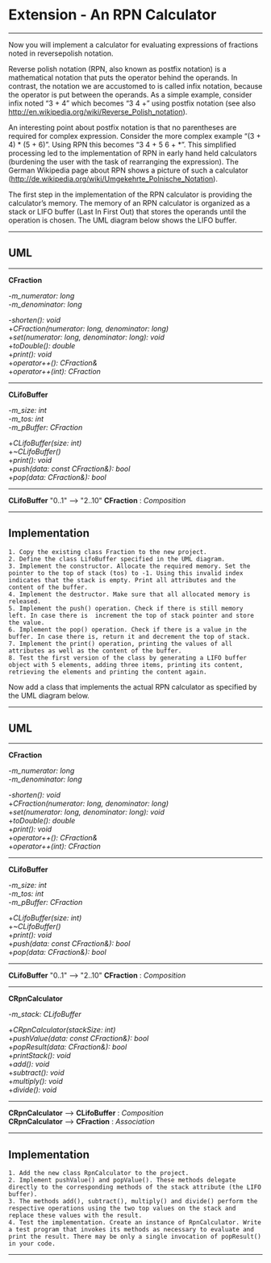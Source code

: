 # Extension - An RPN Calculator

---

Now you will implement a calculator for evaluating expressions of fractions noted in reversepolish notation.

Reverse polish notation (RPN, also known as postfix notation) is a mathematical notation that puts the operator behind the operands. In contrast, the notation we are accustomed to is called infix notation, because the operator is put between the operands. As a simple example, consider infix noted “3 + 4” which becomes “3 4 +” using postfix notation (see also
http://en.wikipedia.org/wiki/Reverse_Polish_notation).

An interesting point about postfix notation is that no parentheses are required for complex expression. Consider the more complex example “(3 + 4) * (5 + 6)”. Using RPN this becomes “3 4 + 5 6 + *”. This simplified processing led to the implementation of RPN in early hand held calculators (burdening the user with the task of rearranging the expression). The German Wikipedia page about RPN shows a picture of such a calculator (http://de.wikipedia.org/wiki/Umgekehrte_Polnische_Notation).

The first step in the implementation of the RPN calculator is providing the calculator’s memory. The memory of an RPN calculator is organized as a stack or LIFO buffer (Last In First Out) that stores the operands until the operation is chosen. The UML diagram below shows the LIFO buffer.

---

## UML

---

**CFraction**

-*m_numerator: long*   
-*m_denominator: long*


-*shorten(): void*  
+*CFraction(numerator: long, denominator: long)*  
+*set(numerator: long, denominator: long): void*  
+*toDouble(): double*  
+*print(): void*  
+*operator++(): CFraction&*  
+*operator++(int): CFraction*  

---

**CLifoBuffer**

-*m_size: int*  
-*m_tos: int*  
-*m_pBuffer: CFraction*  


+*CLifoBuffer(size: int)*  
+*~CLifoBuffer()*  
+*print(): void*  
+*push(data: const CFraction&): bool*  
+*pop(data: CFraction&): bool*  

---

**CLifoBuffer** "0..1" --> "2..10" **CFraction** : *Composition*  

---

## Implementation

	1. Copy the existing class Fraction to the new project.
	2. Define the class LifoBuffer specified in the UML diagram.
	3. Implement the constructor. Allocate the required memory. Set the pointer to the top of stack (tos) to -1. Using this invalid index indicates that the stack is empty. Print all attributes and the content of the buffer.
	4. Implement the destructor. Make sure that all allocated memory is released.
	5. Implement the push() operation. Check if there is still memory left. In case there is  increment the top of stack pointer and store the value.
	6. Implement the pop() operation. Check if there is a value in the buffer. In case there is, return it and decrement the top of stack.
	7. Implement the print() operation, printing the values of all attributes as well as the content of the buffer.
	8. Test the first version of the class by generating a LIFO buffer object with 5 elements, adding three items, printing its content, retrieving the elements and printing the content again.

Now add a class that implements the actual RPN calculator as specified by the UML diagram below.

---

## UML

---

**CFraction**

-*m_numerator: long*   
-*m_denominator: long*  

-*shorten(): void*  
+*CFraction(numerator: long, denominator: long)*  
+*set(numerator: long, denominator: long): void*  
+*toDouble(): double*  
+*print(): void*  
+*operator++(): CFraction&*  
+*operator++(int): CFraction*  

---

**CLifoBuffer**

-*m_size: int*  
-*m_tos: int*  
-*m_pBuffer: CFraction*  


+*CLifoBuffer(size: int)*  
+*~CLifoBuffer()*  
+*print(): void*  
+*push(data: const CFraction&): bool*  
+*pop(data: CFraction&): bool*  

---

**CLifoBuffer** "0..1" --> "2..10" **CFraction** : *Composition*

---

**CRpnCalculator**

-*m_stack: CLifoBuffer*  

+*CRpnCalculator(stackSize: int)*  
+*pushValue(data: const CFraction&): bool*  
+*popResult(data: CFraction&): bool*  
+*printStack(): void*  
+*add(): void*  
+*subtract(): void*  
+*multiply(): void*  
+*divide(): void*  

---

**CRpnCalculator** --> **CLifoBuffer** : *Composition*  
**CRpnCalculator** --> **CFraction** : *Association*  

---

## Implementation

	1. Add the new class RpnCalculator to the project.
	2. Implement pushValue() and popValue(). These methods delegate directly to the corresponding methods of the stack attribute (the LIFO buffer).
	3. The methods add(), subtract(), multiply() and divide() perform the respective operations using the two top values on the stack and replace these values with the result.
	4. Test the implementation. Create an instance of RpnCalculator. Write a test program that invokes its methods as necessary to evaluate and print the result. There may be only a single invocation of popResult() in your code.

---

